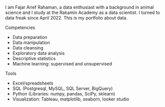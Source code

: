 I am Fajar Arief Rahaman, a data enthusiast with a background in animal science and I study at the Rakamin Academy as a data scientist. 
I turned to data freak since April 2022. This is my portfolio about data.

Competencies
- Data preparation
- Data manipulation
- Data cleansing
- Exploratory data analysis
- Descriptive statistics
- Machine learning: supervised and unsupervised


Tools
- Excel/spreadsheets
- SQL (Postgresql, MySQL, SQL Server, BigQuery)
- Python (Libraries: numpy, pandas, SciPy, sklearn)
- Visualization: Tableau, matplotlib, seaborn, looker studio



